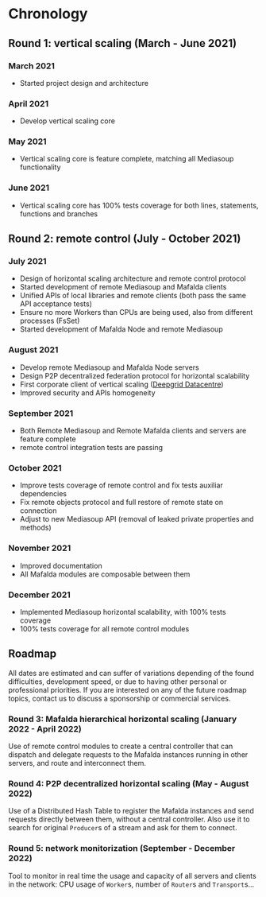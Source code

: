 # Chronology

## Round 1: vertical scaling (March - June 2021)

### March 2021

- Started project design and architecture

### April 2021

- Develop vertical scaling core

### May 2021

- Vertical scaling core is feature complete, matching all Mediasoup
  functionality

### June 2021

- Vertical scaling core has 100% tests coverage for both lines, statements,
  functions and branches

## Round 2: remote control (July - October 2021)

### July 2021

- Design of horizontal scaling architecture and remote control protocol
- Started development of remote Mediasoup and Mafalda clients
- Unified APIs of local libraries and remote clients (both pass the same API
  acceptance tests)
- Ensure no more Workers than CPUs are being used, also from different processes
  (FsSet)
- Started development of Mafalda Node and remote Mediasoup

### August 2021

- Develop remote Mediasoup and Mafalda Node servers
- Design P2P decentralized federation protocol for horizontal scalability
- First corporate client of vertical scaling
  ([Deepgrid Datacentre](https://deepgrid.in/))
- Improved security and APIs homogeneity

### September 2021

- Both Remote Mediasoup and Remote Mafalda clients and servers are feature
  complete
- remote control integration tests are passing

### October 2021

- Improve tests coverage of remote control and fix tests auxiliar dependencies
- Fix remote objects protocol and full restore of remote state on connection
- Adjust to new Mediasoup API (removal of leaked private properties and methods)

### November 2021

- Improved documentation
- All Mafalda modules are composable between them

### December 2021

- Implemented Mediasoup horizontal scalability, with 100% tests coverage
- 100% tests coverage for all remote control modules

## Roadmap

All dates are estimated and can suffer of variations depending of the found
difficulties, development speed, or due to having other personal or professional
priorities. If you are interested on any of the future roadmap topics, contact us to discuss a sponsorship or commercial services.

### Round 3: Mafalda hierarchical horizontal scaling (January 2022 - April 2022)

Use of remote control modules to create a central controller that can dispatch
and delegate requests to the Mafalda instances running in other servers, and
route and interconnect them.

### Round 4: P2P decentralized horizontal scaling (May - August 2022)

Use of a Distributed Hash Table to register the Mafalda instances and send
requests directly between them, without a central controller. Also use it to
search for original `Producer`s of a stream and ask for them to connect.

### Round 5: network monitorization (September - December 2022)

Tool to monitor in real time the usage and capacity of all servers and clients
in the network: CPU usage of `Worker`s, number of `Router`s and `Transport`s...

